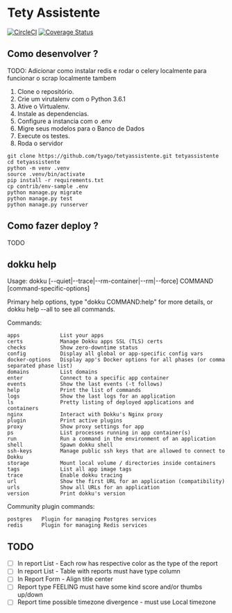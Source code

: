 # Tety Assistente

[![CircleCI](https://circleci.com/gh/tyagow/tetyassistente.svg?style=svg)](https://circleci.com/gh/tyagow/tetyassistente) [![Coverage Status](https://coveralls.io/repos/github/tyagow/tetyassistente/badge.svg?branch=master)](https://coveralls.io/github/tyagow/tetyassistente?branch=master)



## Como desenvolver ?

TODO: Adicionar como instalar redis e rodar o celery localmente para funcionar o scrap localmente tambem


1. Clone o repositório.
2. Crie um virutalenv com o Python 3.6.1
3. Ative o Virtualenv.
4. Instale as dependencias.
5. Configure a instancia com o .env
6. Migre seus modelos para o Banco de Dados
7. Execute os testes.
8. Roda o servidor

```console
git clone https://github.com/tyago/tetyassistente.git tetyassistente 
cd tetyassistente
python -m venv .venv
source .venv/bin/activate
pip install -r requirements.txt
cp contrib/env-sample .env
python manage.py migrate
python manage.py test
python manage.py runserver
```

## Como fazer deploy ?

TODO


## dokku help      
Usage: dokku [--quiet|--trace|--rm-container|--rm|--force] COMMAND <app> [command-specific-options]

Primary help options, type "dokku COMMAND:help" for more details, or dokku help --all to see all commands.

Commands:

    apps             List your apps
    certs            Manage Dokku apps SSL (TLS) certs
    checks           Show zero-downtime status
    config           Display all global or app-specific config vars
    docker-options   Display app's Docker options for all phases (or comma separated phase list)
    domains          List domains
    enter            Connect to a specific app container
    events           Show the last events (-t follows)
    help             Print the list of commands
    logs             Show the last logs for an application
    ls               Pretty listing of deployed applications and containers
    nginx            Interact with Dokku's Nginx proxy
    plugin           Print active plugins
    proxy            Show proxy settings for app
    ps               List processes running in app container(s)
    run              Run a command in the environment of an application
    shell            Spawn dokku shell
    ssh-keys         Manage public ssh keys that are allowed to connect to Dokku
    storage          Mount local volume / directories inside containers
    tags             List all app image tags
    trace            Enable dokku tracing
    url              Show the first URL for an application (compatibility)
    urls             Show all URLs for an application
    version          Print dokku's version

Community plugin commands:

    postgres   Plugin for managing Postgres services
    redis      Plugin for managing Redis services



TODO
-----

* [ ] In report List - Each row has respective color as the type of the report 
* [ ] In report List - Table with reports must have type column 
* [ ] In Report Form - Align title center
* [ ] Report type FEELING  must have some kind score and/or thumbs up/down
* [ ] Report time possible timezone divergence - must use Local timezone
